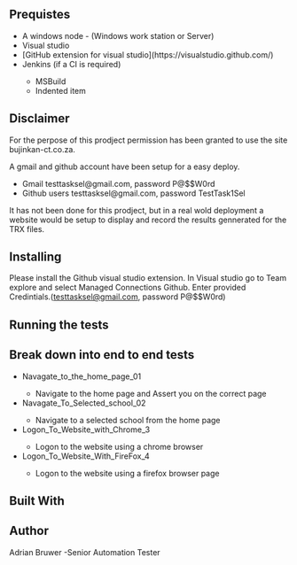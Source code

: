 ﻿## Prequistes
<ul>
<li>A windows node - (Windows work station or Server)</li>
<li>Visual studio</li>
<li>[GitHub extension for visual studio](https://visualstudio.github.com/)</li>

<li>Jenkins (if a CI is required)</li>
<ul>
<li>MSBuild</li>
<li>Indented item</li>
</ul>
</li>
</ul> 

## Disclaimer
For the perpose of this prodject permission has been granted to use the site bujinkan-ct.co.za.

A gmail and github account have been setup for a easy deploy.
<ul>
<li>Gmail testtasksel@gmail.com, password P@$$W0rd</li>
<li>Github users testtasksel@gmail.com, password TestTask1Sel</li>
</ul> 

It has not been done for this prodject, but in a real wold deployment a website would be setup to
display and record the results gennerated for the TRX files.

## Installing
Please install the Github visual studio extension.
In Visual studio go to Team explore and select Managed Connections Github.
Enter provided Credintials.(testtasksel@gmail.com, password P@$$W0rd)

## Running the tests


## Break down into end to end tests
<ul>
<li>Navagate_to_the_home_page_01</li>
 <ul><li>Navigate to the home page and Assert you on the correct page</li></ul> 
<li>Navagate_To_Selected_school_02</li>
<ul><li>Navigate to a selected school from the home page</li></ul> 
<li>Logon_To_Website_with_Chrome_3</li>
<ul><li>Logon to the website using a chrome browser</li></ul> 
<li>Logon_To_Website_With_FireFox_4</li>
<ul><li>Logon to the website using a firefox browser page</li></ul> 
</ul> 

## Built With

## Author
Adrian Bruwer -Senior Automation Tester